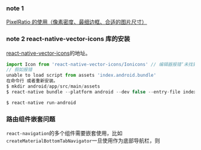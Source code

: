 ### note 1

[PixelRatio 的使用（像素密度、最细边框、合适的图片尺寸）](http://www.hangge.com/blog/cache/detail_1581.html)

### note 2 react-native-vector-icons 库的安装

[react-native-vector-icons](https://github.com/oblador/react-native-vector-icons)的地址。

```js
import Icon from 'react-native-vector-icons/Ionicons' // 编辑器报错‘未找到模块’不需要管
// 假如报错
unable to load script from assets 'index.android.bundle'
在命令行 或者重新安装。
$ mkdir android/app/src/main/assets
$ react-native bundle --platform android --dev false --entry-file index.android.js --bundle-output android/app/src/main/assets/index.android.bundle --assets-dest android/app/src/main/res

$ react-native run-android
```

### 路由组件嵌套问题

`react-navigation`的多个组件需要嵌套使用，比如`createMaterialBottomTabNavigator`一旦使用作为底部导航栏，则